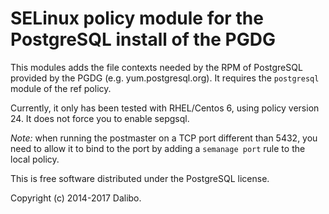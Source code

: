 # SELinux policy module for the PostgreSQL install of the PGDG

This modules adds the file contexts needed by the RPM of PostgreSQL
provided by the PGDG (e.g. yum.postgresql.org). It requires the
`postgresql` module of the ref policy.

Currently, it only has been tested with RHEL/Centos 6, using policy version 24.
It does not force you to enable sepgsql.

*Note:* when running the postmaster on a TCP port different than 5432, you
need to allow it to bind to the port by adding a `semanage port` rule to the
local policy.

This is free software distributed under the PostgreSQL license.

Copyright (c) 2014-2017 Dalibo.
